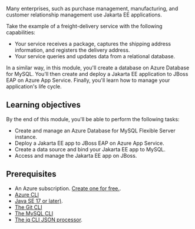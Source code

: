 Many enterprises, such as purchase management, manufacturing, and customer relationship management use Jakarta EE applications.

Take the example of a freight-delivery service with the following capabilities:

- Your service receives a package, captures the shipping address information, and registers the delivery address.
- Your service queries and updates data from a relational database.

In a similar way, in this module, you'll create a database on Azure Database for MySQL. You'll then create and deploy a Jakarta EE application to JBoss EAP on Azure App Service. Finally, you'll learn how to manage your application's life cycle.

## Learning objectives

By the end of this module, you'll be able to perform the following tasks:

- Create and manage an Azure Database for MySQL Flexible Server instance.
- Deploy a Jakarta EE app to JBoss EAP on Azure App Service.
- Create a data source and bind your Jakarta EE app to MySQL.
- Access and manage the Jakarta EE app on JBoss.

## Prerequisites

- An Azure subscription. [Create one for free.](https://azure.microsoft.com/free/).
- [Azure CLI](/cli/azure/install-azure-cli)
- [Java SE 17 or later)](https://www.oracle.com/java/technologies/javase/javase-jdk8-downloads.html).
- [The Git CLI](https://git-scm.com/downloads)
- [The MySQL CLI](https://dev.mysql.com/downloads/shell/)
- [The jq CLI JSON processor](https://stedolan.github.io/jq/).

